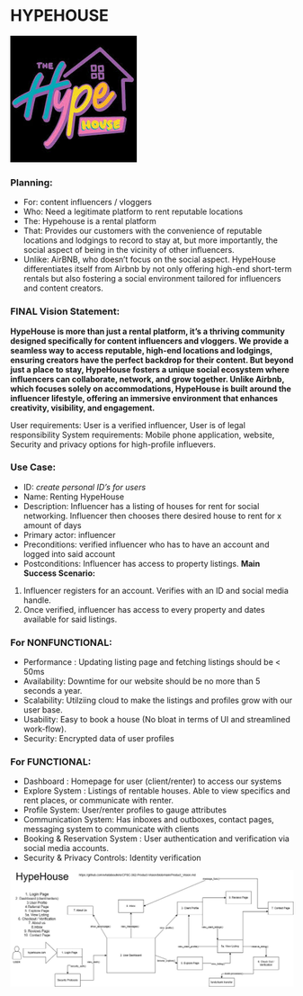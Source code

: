 # HYPEHOUSE 

<img title="Diagram" alt="ss" src="hypehouse.jpeg">

### Planning:
- For: content influencers / vloggers
- Who: Need a legitimate platform to rent reputable locations
- The: Hypehouse is a rental platform
- That: Provides our customers with the convenience of reputable locations and lodgings to record to stay at, but more importantly, the social aspect of being in the vicinity of other influencers.
- Unlike: AirBNB, who doesn’t focus on the social aspect.
HypeHouse differentiates itself from Airbnb by not only offering high-end short-term rentals but also fostering a social environment tailored for influencers and content creators. 

### FINAL Vision Statement:
**HypeHouse is more than just a rental platform, it’s a thriving community designed specifically for content influencers and vloggers. We provide a seamless way to access reputable, high-end locations and lodgings, ensuring creators have the perfect backdrop for their content. But beyond just a place to stay, HypeHouse fosters a unique social ecosystem where influencers can collaborate, network, and grow together. Unlike Airbnb, which focuses solely on accommodations, HypeHouse is built around the influencer lifestyle, offering an immersive environment that enhances creativity, visibility, and engagement.**



User requirements: User is a verified influencer, User is of legal responsibility
System requirements: Mobile phone application, website, 
Security and privacy options for high-profile influevers.

### Use Case: 
- ID: *create personal ID’s for users*
- Name: Renting HypeHouse
- Description: Influencer has a listing of houses for rent for social networking. Influencer then chooses there desired house to rent for x amount of days
- Primary actor: influencer
- Preconditions: verified influencer who has to have an account and logged into said account
- Postconditions: Influencer has access to property listings.
**Main Success Scenario:** 
1. Influencer registers for an account. Verifies with an ID and social media handle.
2. Once verified, influencer has access to every property and dates available for said listings.


### For NONFUNCTIONAL:
- Performance : Updating listing page and fetching listings should be < 50ms
- Availability: Downtime for our website should be no more than 5 seconds a year. 
- Scalability: Utilziing cloud to make the listings and profiles grow with our user base. 
- Usability: Easy to book a house (No bloat in terms of UI and streamlined work-flow).
- Security: Encrypted data of user profiles  


### For FUNCTIONAL: 
- Dashboard : Homepage for user (client/renter) to access our systems 
- Explore System : Listings of rentable houses. Able to view specifics and rent places, or communicate with renter. 
- Profile System: User/renter profiles to gauge attributes
- Communication System: Has inboxes and outboxes, contact pages, messaging system to communicate with clients 
- Booking & Reservation System : User authentication and verification via social media accounts.
- Security & Privacy Controls: Identity verification

<img title="Diagram" alt="ss" src="hypehouse-diagram.jpg">






